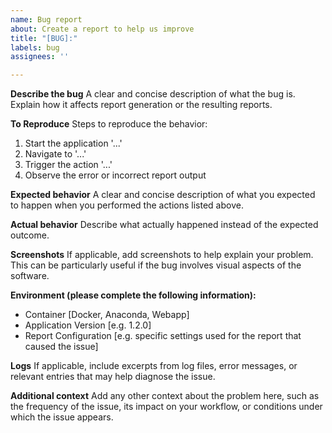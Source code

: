 ```yaml
---
name: Bug report
about: Create a report to help us improve
title: "[BUG]:"
labels: bug
assignees: ''

---
```


**Describe the bug**
A clear and concise description of what the bug is. Explain how it affects report generation or the resulting reports.

**To Reproduce**
Steps to reproduce the behavior:
1. Start the application '...'
2. Navigate to '...'
3. Trigger the action '...'
4. Observe the error or incorrect report output

**Expected behavior**
A clear and concise description of what you expected to happen when you performed the actions listed above.

**Actual behavior**
Describe what actually happened instead of the expected outcome.

**Screenshots**
If applicable, add screenshots to help explain your problem. This can be particularly useful if the bug involves visual aspects of the software.

**Environment (please complete the following information):**
 - Container [Docker, Anaconda, Webapp]
 - Application Version [e.g. 1.2.0]
 - Report Configuration [e.g. specific settings used for the report that caused the issue]

**Logs**
If applicable, include excerpts from log files, error messages, or relevant entries that may help diagnose the issue.

**Additional context**
Add any other context about the problem here, such as the frequency of the issue, its impact on your workflow, or conditions under which the issue appears.
